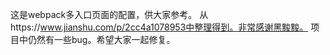 这是webpack多入口页面的配置，供大家参考。
从https://www.jianshu.com/p/2cc4a1078953中整理得到。非常感谢黑黢黢。
项目中仍然有一些bug。希望大家一起修复。